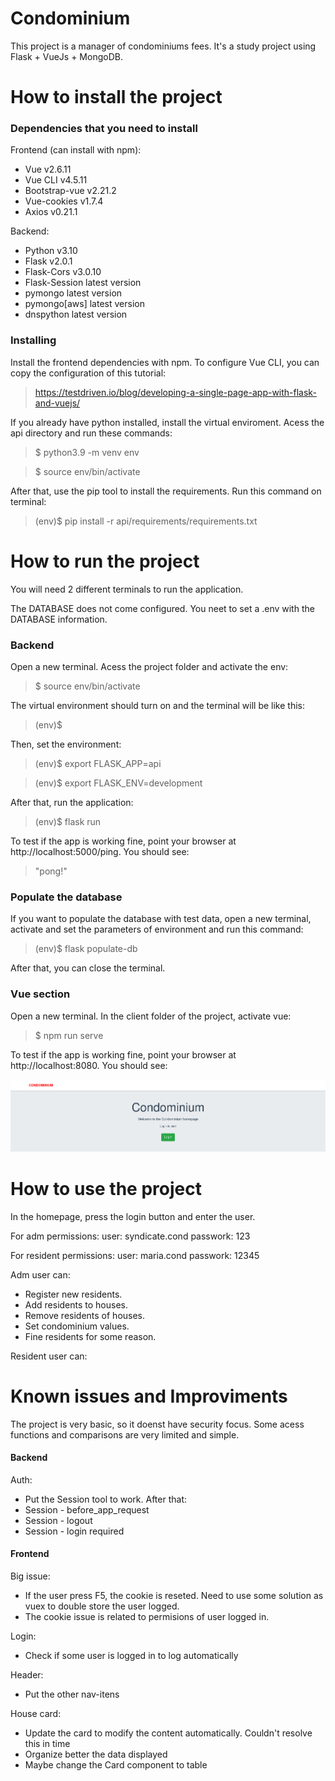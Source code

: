 # Condominium
This project is a manager of condominiums fees.
It's a study project using Flask + VueJs + MongoDB.

# How to install the project

### Dependencies that you need to install
Frontend (can install with npm):
- Vue v2.6.11
- Vue CLI v4.5.11
- Bootstrap-vue v2.21.2
- Vue-cookies v1.7.4
- Axios v0.21.1

Backend:
- Python v3.10
- Flask v2.0.1
- Flask-Cors v3.0.10
- Flask-Session latest version
- pymongo latest version
- pymongo[aws] latest version
- dnspython latest version

### Installing
Install the frontend dependencies with npm. To configure Vue CLI, you can copy the configuration of this tutorial:
> https://testdriven.io/blog/developing-a-single-page-app-with-flask-and-vuejs/

If you already have python installed, install the virtual enviroment. Acess the api directory and run these commands:
> $ python3.9 -m venv env

> $ source env/bin/activate

After that, use the pip tool to install the requirements. Run this command on terminal:
> (env)$ pip install -r api/requirements/requirements.txt

# How to run the project
You will need 2 different terminals to run the application.

The DATABASE does not come configured. You neet to set a .env with the DATABASE information.

### Backend
Open a new terminal. Acess the project folder and activate the env:

> $ source env/bin/activate

The virtual environment should turn on and the terminal will be like this:

> (env)$

Then, set the environment:

> (env)$ export FLASK_APP=api

> (env)$ export FLASK_ENV=development

After that, run the application:

> (env)$ flask run

To test if the app is working fine, point your browser at http://localhost:5000/ping. You should see:

> "pong!"

### Populate the database
If you want to populate the database with test data, open a new terminal, activate and set the parameters of environment and run this command:

> (env)$ flask populate-db

After that, you can close the terminal.

### Vue section

Open a new terminal. In the client folder of the project, activate vue:

> $ npm run serve

To test if the app is working fine, point your browser at http://localhost:8080. You should see:

![](/client/public/homepage.png)

# How to use the project
In the homepage, press the login button and enter the user.

For adm permissions:
user: syndicate.cond
passwork: 123

For resident permissions:
user: maria.cond
passwork: 12345

Adm user can:
- Register new residents.
- Add residents to houses.
- Remove residents of houses.
- Set condominium values.
- Fine residents for some reason.

Resident user can:


# Known issues and Improviments
The project is very basic, so it doenst have security focus. Some acess functions and comparisons are very limited and simple.

#### Backend
Auth:
- Put the Session tool to work. After that:
- Session - before_app_request
- Session - logout
- Session - login required

#### Frontend
Big issue:
- If the user press F5, the cookie is reseted. Need to use some solution as vuex to double store the user logged.
- The cookie issue is related to permisions of user logged in.

Login:
- Check if some user is logged in to log automatically

Header:
- Put the other nav-itens

House card:
- Update the card to modify the content automatically. Couldn't resolve this in time
- Organize better the data displayed
- Maybe change the Card component to table

